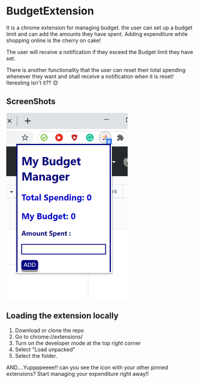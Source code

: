 # BudgetExtension
It is a chrome extension for managing budget. the user can set up a budget limit and can add the amounts they have spent. Adding expenditure while shopping online is the cherry on cake!

The user will receive a notification if they exceed the Budget limit they have set.

There is another functionality that the user can reset their total spending whenever they want and shall receive a notification when it is reset!
Iteresting isn't it?? :blush:

## ScreenShots
![Screenshot1](BudgetExtension_view.png)                                            

## Loading the extension locally
1. Download or clone the repo
2. Go to chrome://extensions/
3. Turn on the developer mode at the top right corner
4. Select "Load unpacked"
5. Select the folder. 

AND....Yuppppeeee!! can you see the icon with your other pinned extensions? Start managing your expenditure right away!!
